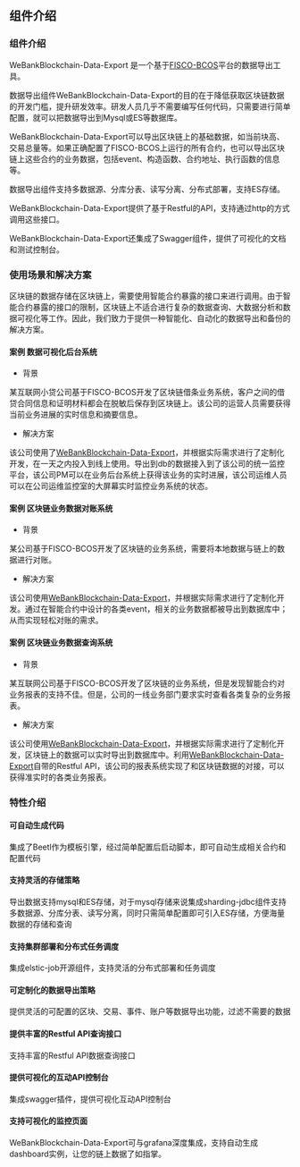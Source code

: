 ## 组件介绍

### 组件介绍

WeBankBlockchain-Data-Export 是一个基于[FISCO-BCOS](https://github.com/FISCO-BCOS/FISCO-BCOS)平台的数据导出工具。

数据导出组件WeBankBlockchain-Data-Export的目的在于降低获取区块链数据的开发门槛，提升研发效率。研发人员几乎不需要编写任何代码，只需要进行简单配置，就可以把数据导出到Mysql或ES等数据库。

WeBankBlockchain-Data-Export可以导出区块链上的基础数据，如当前块高、交易总量等。如果正确配置了FISCO-BCOS上运行的所有合约，也可以导出区块链上这些合约的业务数据，包括event、构造函数、合约地址、执行函数的信息等。

数据导出组件支持多数据源、分库分表、读写分离、分布式部署，支持ES存储。

WeBankBlockchain-Data-Export提供了基于Restful的API，支持通过http的方式调用这些接口。

WeBankBlockchain-Data-Export还集成了Swagger组件，提供了可视化的文档和测试控制台。

### 使用场景和解决方案

区块链的数据存储在区块链上，需要使用智能合约暴露的接口来进行调用。由于智能合约暴露的接口的限制，区块链上不适合进行复杂的数据查询、大数据分析和数据可视化等工作。因此，我们致力于提供一种智能化、自动化的数据导出和备份的解决方案。

#### 案例 数据可视化后台系统

- 背景

某互联网小贷公司基于FISCO-BCOS开发了区块链借条业务系统，客户之间的借贷合同信息和证明材料都会在脱敏后保存到区块链上。该公司的运营人员需要获得当前业务进展的实时信息和摘要信息。

- 解决方案

该公司使用了[WeBankBlockchain-Data-Export](https://github.com/WeBankBlockchain/Data-Export/tree/master)，并根据实际需求进行了定制化开发，在一天之内投入到线上使用。导出到db的数据接入到了该公司的统一监控平台，该公司PM可以在业务后台系统上获得该业务的实时进展，该公司运维人员可以在公司运维监控室的大屏幕实时监控业务系统的状态。

#### 案例 区块链业务数据对账系统

- 背景

某公司基于FISCO-BCOS开发了区块链的业务系统，需要将本地数据与链上的数据进行对账。

- 解决方案

该公司使用[WeBankBlockchain-Data-Export](https://github.com/WeBankBlockchain/Data-Export/tree/master)，并根据实际需求进行了定制化开发。通过在智能合约中设计的各类event，相关的业务数据都被导出到数据库中；从而实现轻松对账的需求。

#### 案例 区块链业务数据查询系统

- 背景

某互联网公司基于FISCO-BCOS开发了区块链的业务系统，但是发现智能合约对业务报表的支持不佳。但是，公司的一线业务部门要求实时查看各类复杂的业务报表。

- 解决方案

该公司使用[WeBankBlockchain-Data-Export](https://github.com/WeBankBlockchain/Data-Export/tree/master)，并根据实际需求进行了定制化开发，区块链上的数据可以实时导出到数据库中。利用[WeBankBlockchain-Data-Export](https://github.com/WeBankBlockchain/Data-Export)自带的Restful API，该公司的报表系统实现了和区块链数据的对接，可以获得准实时的各类业务报表。

### 特性介绍

#### 可自动生成代码

集成了Beetl作为模板引擎，经过简单配置后启动脚本，即可自动生成相关合约和配置代码

#### 支持灵活的存储策略

导出数据支持mysql和ES存储，对于mysql存储来说集成sharding-jdbc组件支持多数据源、分库分表、读写分离，同时只需简单配置即可引入ES存储，方便海量数据的存储和查询

#### 支持集群部署和分布式任务调度

集成elstic-job开源组件，支持灵活的分布式部署和任务调度

#### 可定制化的数据导出策略

提供灵活的可配置的区块、交易、事件、账户等数据导出功能，过滤不需要的数据

#### 提供丰富的Restful API查询接口

支持丰富的Restful API数据查询接口

#### 提供可视化的互动API控制台

集成swagger插件，提供可视化互动API控制台

#### 支持可视化的监控页面

WeBankBlockchain-Data-Export可与grafana深度集成，支持自动生成dashboard实例，让您的链上数据了如指掌。

